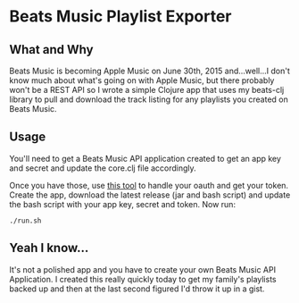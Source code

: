 # Beats Music Playlist Exporter

## What and Why
Beats Music is becoming Apple Music on June 30th, 2015 and...well...I don't know much about what's going on with Apple Music, but there probably won't be a REST API so I wrote a simple Clojure app that uses my beats-clj library to pull and download the track listing for any playlists you created on Beats Music.

## Usage

You'll need to get a Beats Music API application created to get an app key and secret and update the core.clj file accordingly.

Once you have those, use [this tool](http://thatmikeflynn.com/beats-clj/resources/) to handle your oauth and get your token. Create the app, download the latest release (jar and bash script) and update the bash script with your app key, secret and token. Now run:

```
./run.sh
```

## Yeah I know...

It's not a polished app and you have to create your own Beats Music API Application. I created this really quickly today to get my family's playlists backed up and then at the last second figured I'd throw it up in a gist.
